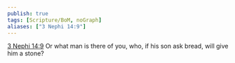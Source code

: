 ```yaml
---
publish: true
tags: [Scripture/BoM, noGraph]
aliases: ["3 Nephi 14:9"]
---
```

[3 Nephi 14:9](https://churchofjesuschrist.org/study/scriptures/bofm/3-ne/14?lang=eng&id=p9#p9) Or what man is there of you, who, if his son ask bread, will give him a stone?

